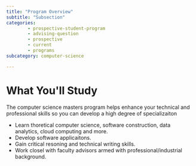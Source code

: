 ```yaml
---
title: "Program Overview"
subtitle: "Subsection"
categories: 
        - prospective-student-program
        - advising-question
        - prospective
        - current
        - programs
subcategory: computer-science

---
```

# What You'll Study 
The computer science masters program helps enhance your technical and professional skills so you can develop a high degree of specializaiton 
- Learn thoretical computer science, software construction, data analytics, cloud computing and more.
- Develop software applicaitons. 
- Gain critical resoning and technical writing skills.
- Work closel with faculty advisors armed with professional/industrial background. 